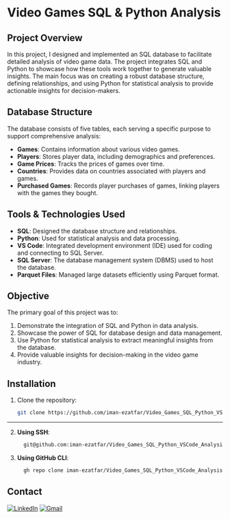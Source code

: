 # Video Games SQL & Python Analysis

## Project Overview

In this project, I designed and implemented an SQL database to facilitate detailed analysis of video game data. The project integrates SQL and Python to showcase how these tools work together to generate valuable insights. The main focus was on creating a robust database structure, defining relationships, and using Python for statistical analysis to provide actionable insights for decision-makers.

## Database Structure

The database consists of five tables, each serving a specific purpose to support comprehensive analysis:
- **Games**: Contains information about various video games.
- **Players**: Stores player data, including demographics and preferences.
- **Game Prices**: Tracks the prices of games over time.
- **Countries**: Provides data on countries associated with players and games.
- **Purchased Games**: Records player purchases of games, linking players with the games they bought.

## Tools & Technologies Used
- **SQL**: Designed the database structure and relationships.
- **Python**: Used for statistical analysis and data processing.
- **VS Code**: Integrated development environment (IDE) used for coding and connecting to SQL Server.
- **SQL Server**: The database management system (DBMS) used to host the database.
- **Parquet Files**: Managed large datasets efficiently using Parquet format.

## Objective

The primary goal of this project was to:
1. Demonstrate the integration of SQL and Python in data analysis.
2. Showcase the power of SQL for database design and data management.
3. Use Python for statistical analysis to extract meaningful insights from the database.
4. Provide valuable insights for decision-making in the video game industry.

## Installation

1. Clone the repository:
   ```bash
   git clone https://github.com/iman-ezatfar/Video_Games_SQL_Python_VSCode_Analysis.git
  ---
2. **Using SSH**:
    ```bash
      git@github.com:iman-ezatfar/Video_Games_SQL_Python_VSCode_Analysis.git
    ```

3. **Using GitHub CLI**:
    ```bash
      gh repo clone iman-ezatfar/Video_Games_SQL_Python_VSCode_Analysis
    ```

    
## Contact

<a href="https://www.linkedin.com/in/imanezatfar"><img src="https://img.icons8.com/color/48/000000/linkedin.png" alt="LinkedIn"/></a>
<a href="mailto:iman.ezatfar89@gmail.com"><img src="https://img.icons8.com/color/48/000000/gmail.png" alt="Gmail"/></a>
